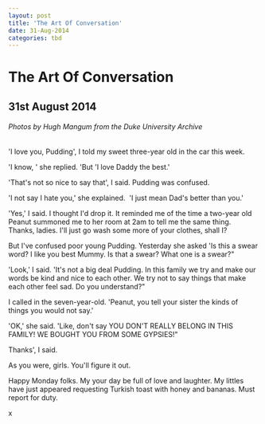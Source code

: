 ```yaml
---
layout: post
title: 'The Art Of Conversation'
date: 31-Aug-2014
categories: tbd
---
```


# The Art Of Conversation

## 31st August 2014

<p <img class="photo-horiz" src="http://i1.wp.com/www.retronaut.com/wp-content/uploads/2014/07/The-Photographed-Woman-Rare-portraits-from-Rural-America-in-1909-Hugh-Mangum13.jpg?resize=750%2C836" /></p>

<h6 <a href="http://www.retronaut.com/2014/08/the-casual-woman-virginia-usa/">Photos by Hugh Mangum from the Duke University Archiv</a>e</h6>

 

'I love you,   Pudding',   I told my sweet three-year old in the car this week.

'I know,  ' she replied. 'But 'I love Daddy the best.'

'That's not so nice to say that', I said. Pudding was confused.

'I not say I hate you,' she explained.  'I just mean Dad's better than you.'

'Yes,' I said. I thought I'd drop it. It reminded me of the time a two-year old Peanut summoned me to her room at 2am to tell me the same thing. Thanks, ladies. I'll just go wash some more of your clothes, shall I?

But I've confused poor young Pudding. Yesterday she asked 'Is this a swear word? I like you best Mummy. Is that a swear? What one is a swear?"

'Look,' I said. 'It's not a big deal Pudding. In this family we try and make our words be kind and nice to each other. We try not to say things that make each other feel sad. Do you understand?"

I called in the seven-year-old. 'Peanut, you tell your sister the kinds of things you would not say.'

'OK,' she said. 'Like, don't say YOU DON'T REALLY BELONG IN THIS FAMILY! WE BOUGHT YOU FROM SOME GYPSIES!"

Thanks', I said.

As you were, girls. You'll figure it out.

Happy Monday folks. My your day be full of love and laughter. My littles have just appeared requesting Turkish toast with honey and bananas. Must report for duty.

x

 
